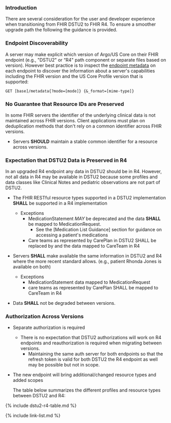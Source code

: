 
### Introduction

There are several consideration for the user and developer experience when transitioning from FHIR DSTU2 to FHIR R4.  To ensure a smoother upgrade path the following the guidance is provided.

### Endpoint Discoverability

A server may make explicit which version of Argo/US Core on their FHIR endpoint (e.g., "DSTU2" or “R4" path component or separate files based on version). However best practice is to inspect the [endpoint metadata](http://hl7.org/fhir/R4/http.html) on each endpoint to discover the information about a server's capabilities including the FHIR version and the US Core Profile version that is supported:

`GET [base]/metadata{?mode=[mode]} {&_format=[mime-type]}`

### No Guarantee that Resource IDs are Preserved

In some FHIR servers the identifier of the underlying clinical data is not maintained across FHIR versions. Client applications must plan on deduplication methods that don't rely on a common identifier across FHIR versions.

* Servers **SHOULD** maintain a stable common identifier for a resource across versions.

### Expectation that DSTU2 Data is Preserved in R4

In an upgraded R4 endpoint any data in DSTU2 should be in R4. However, not all data in R4 may be available in DSTU2 because some profiles and data classes like Clinical Notes and pediatric observations are not part of DSTU2.

* The FHIR RESTful resource types supported in a DSTU2 implementation **SHALL** be supported in a R4 implementation
  - Exceptions
    - MedicationStatement *MAY* be deprecated and the data **SHALL** be mapped to MedicationRequest.  
       - See the [Medication List Guidance] section for guidance on accessing a patient's medications
    - Care teams as represented by CarePlan in DSTU2 SHALL be replaced by and the data mapped to CareTeam in R4

* Servers **SHALL** make available the same information in DSTU2 and R4 where the more recent standard allows.  (e.g., patient Rhonda Jones is available on both)
  - Exceptions
    - MedicationStatement data mapped to MedicationRequest
    - care teams as represented by CarePlan SHALL be mapped to CareTeam in R4
* Data **SHALL** not be degraded between versions.

### Authorization Across Versions

- Separate authorization is required
   - There is no expectation that DSTU2 authorizations will work on R4 endpoints and reauthorization is required when migrating between versions.
      - Maintaining the same auth server for both endpoints so that the refresh token is valid for both DSTU2 the R4 endpoint as well may be possible but not in scope.
- The new endpoint will bring additional/changed resource types and added scopes

    The table below summarizes the different profiles and resource types between DSTU2 and R4:

{% include dstu2-r4-table.md %}

{% include link-list.md %}
